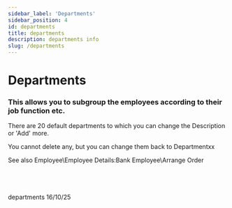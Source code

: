 ```yaml
---
sidebar_label: 'Departments'
sidebar_position: 4
id: departments
title: departments
description: departments info
slug: /departments
---
```


# Departments

### This allows you to subgroup the employees according to their job function etc.
There are 20 default departments to which you can change the Description or 'Add' more.

You cannot delete any, but you can change them back to Departmentxx

See also
Employee\Employee Details:Bank
Employee\Arrange Order
<br/>
<br/>
<br/>
<br/>
<br/>
departments 16/10/25

